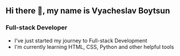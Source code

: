 ## Hi there 👋, my name is Vyacheslav Boytsun
### Full-stack Developer

- I've just started my journey to Full-stack Development
- I'm currently learning HTML, CSS, Python and other helpful tools


<!--
**slavtas/slavtas** is a ✨ _special_ ✨ repository because its `README.md` (this file) appears on your GitHub profile.

Here are some ideas to get you started:

- 🔭 I’m currently at the very beginning to becoming a Full-stack Developer
- 🌱 I’m currently learning HTML, CSS, Python and other tools
- 💬 Ask me about anything! However, to The Question the answer is 42
- 😄 Pronouns: He / Him
-->
